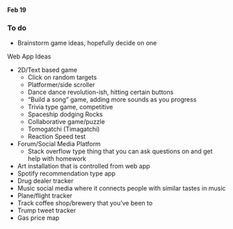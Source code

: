 #### Feb 19

### To do
- Brainstorm game ideas, hopefully decide on one

Web App Ideas
- 2D/Text based game
	- Click on random targets
	- Platformer/side scroller
	- Dance dance revolution-ish, hitting certain buttons
	- “Build a song” game, adding more sounds as you progress
	- Trivia type game, competitive
	- Spaceship dodging Rocks
	- Collaborative game/puzzle
	- Tomogatchi (Timagatchi)
	- Reaction Speed test
- Forum/Social Media Platform
	- Stack overflow type thing that you can ask questions on and get help with homework
- Art installation that is controlled from web app
- Spotify recommendation type app
- Drug dealer tracker
- Music social media where it connects people with similar tastes in music
- Plane/flight tracker
- Track coffee shop/brewery that you’ve been to
- Trump tweet tracker
- Gas price map
